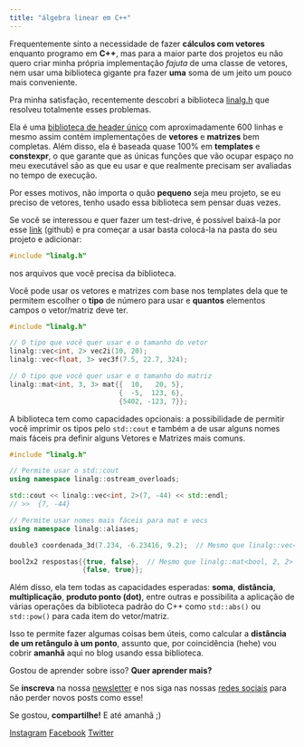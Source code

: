 ```yaml
---
title: "álgebra linear em C++"
---
```


Frequentemente sinto a necessidade de fazer **cálculos com vetores** enquanto
programo em **C++**, mas para a maior parte dos projetos eu não quero criar
minha própria implementação *fajuta* de uma classe de vetores, nem usar uma
biblioteca gigante pra fazer **uma** soma de um jeito um pouco mais
conveniente.

Pra minha satisfação, recentemente descobri a biblioteca
[linalg.h](https://github.com/sgorsten/linalg) que resolveu totalmente esses
problemas.

Ela é uma [biblioteca de header
único](/bibliotecas-de-header-unico) com
aproximadamente 600 linhas e mesmo assim contém implementações de **vetores** e
**matrizes** bem completas. Além disso, ela é baseada quase 100% em
**templates** e **constexpr**, o que garante que as únicas funções que vão
ocupar espaço no meu executável são as que eu usar e que realmente precisam ser
avaliadas no tempo de execução.

Por esses motivos, não importa o quão **pequeno** seja meu projeto, se eu
preciso de vetores, tenho usado essa biblioteca sem pensar duas vezes.

Se você se interessou e quer fazer um test-drive, é possível baixá-la por esse
[link](link) (github) e pra começar a usar basta colocá-la na pasta do seu
projeto e adicionar:

```cpp
#include "linalg.h"
```

nos arquivos que você precisa da biblioteca.

Você pode usar os vetores e matrizes com base nos templates dela que te
permitem escolher o **tipo** de número para usar e **quantos** elementos campos
o vetor/matriz deve ter.

```cpp
#include "linalg.h"

// O tipo que você quer usar e o tamanho do vetor
linalg::vec<int, 2> vec2i(10, 20);
linalg::vec<float, 3> vec3f(7.5, 22.7, 324);

// O tipo que você quer usar e o tamanho do matriz
linalg::mat<int, 3, 3> mat{{  10,   20, 5},
                           {  -5,  123, 6},
                           {5402, -123, 7}};
```

A biblioteca tem como capacidades opcionais: a possibilidade de permitir você
imprimir os tipos pelo `std::cout` e também a de usar alguns nomes mais fáceis
pra definir alguns Vetores e Matrizes mais comuns.

```cpp
#include "linalg.h"

// Permite usar o std::cout
using namespace linalg::ostream_overloads;

std::cout << linalg::vec<int, 2>(7, -44) << std::endl;
// >>  {7, -44}

// Permite usar nomes mais fáceis para mat e vecs
using namespace linalg::aliases;

double3 coordenada_3d(7.234, -6.23416, 9.2);  // Mesmo que linalg::vec<double, 3>

bool2x2 respostas{{true, false},  // Mesmo que linalg::mat<bool, 2, 2>
                  {false, true}};

```

Além disso, ela tem todas as capacidades esperadas: **soma**, **distância**,
**multiplicação**, **produto ponto (dot)**, entre outras e possibilita a
aplicação de várias operações da biblioteca padrão do C++ como `std::abs()` ou
`std::pow()` para cada item do vetor/matriz.

Isso te permite fazer algumas coisas bem úteis, como calcular a **distância de
um retângulo à um ponto**, assunto que, por coincidência (hehe) vou cobrir
**amanhã** aqui no blog usando essa biblioteca.

Gostou de aprender sobre isso? **Quer aprender mais?**

Se **inscreva** na nossa [newsletter](https://moskoscode.com/newsletter) e nos
siga nas nossas [redes sociais](https://linktr.ee/moskoscode) para não perder
novos posts como esse!

Se gostou, **compartilhe!** E até amanhã ;)

[Instagram](https://www.instagram.com/moskoscode)
[Facebook](https://www.facebook.com/moskoscode)
[Twitter](https://www.twitter.com/moskoscode)

